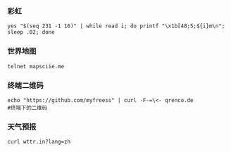 ### 彩虹

```
yes "$(seq 231 -1 16)" | while read i; do printf "\x1b[48;5;${i}m\n"; sleep .02; done
```

### 世界地图

```
telnet mapsciie.me
```

### 终端二维码

```
echo "https://github.com/myfreess" | curl -F-=\<- qrenco.de
#终端下的二维码
```

### 天气预报

```
curl wttr.in?lang=zh
```
